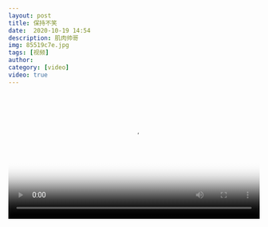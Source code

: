 ```yaml
---
layout: post
title: 保持不笑
date:  2020-10-19 14:54
description: 肌肉帅哥
img: 85519c7e.jpg
tags: [视频]
author: 
category: [video]
video: true
---
```

<video controls loop preload="auto" poster="/assets/img/85519c7e.jpg" width="100%" src="https://oss.xnan.top/%E5%B8%85%E5%93%A5%E8%A7%86%E9%A2%91/%E4%BF%9D%E6%8C%81%E4%B8%8D%E7%AC%91.MP4"></video>
     
